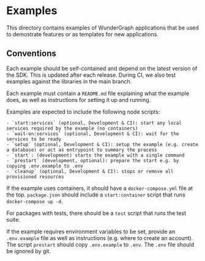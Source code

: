 # Examples

This directory contains examples of WunderGraph applications that be used
to demostrate features or as templates for new applications.

## Conventions

Each example should be self-contained and depend on the latest version of the SDK.
This is updated after each release. During CI, we also test examples against the
libraries in the main branch.

Each example must contain a `README.md` file explaining what the example does, as well as
instructions for setting it up and running.

Examples are expected to include the following node scripts:

    - `start:services` (optional, Development & CI): start any local services required by the example (no containers)
    - `wait-on:services` (optional, Development & CI): wait for the services to be ready
    - `setup` (optional, Development & CI): setup the example (e.g. create a database) or act as entrypoint to summary the process
    - `start`: (development) starts the example with a single command
    - `prestart` (development, optional): prepare the start e.g. by copying .env.example to .env
    - `cleanup` (optional, Development & CI): stops or remove all provisioned resources

If the example uses containers, it should have a `docker-compose.yml` file at the top. `package.json` should
include a `start:container` script that runs `docker-compose up -d`.

For packages with tests, there should be a `test` script that runs the test suite.

If the example requires environment variables to be set, provide an `.env.example` file as well as
instructions (e.g. where to create an account). The script `prestart` should copy `.env.example` to `.env`. The `.env` file should be ignored by git.
